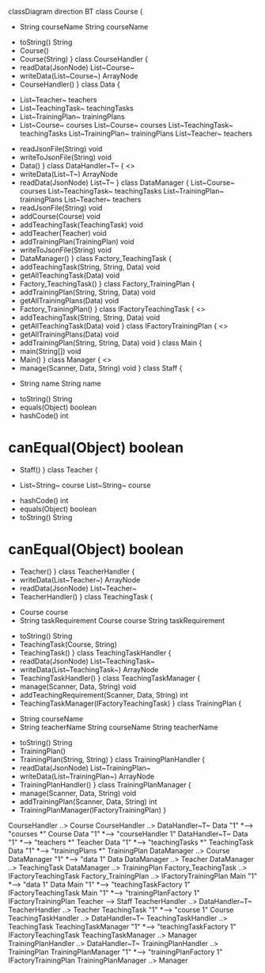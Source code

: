 classDiagram
direction BT
class Course {
  - String courseName
   String courseName
  + toString() String
  + Course() 
  + Course(String) 
}
class CourseHandler {
  + readData(JsonNode) List~Course~
  + writeData(List~Course~) ArrayNode
  + CourseHandler() 
}
class Data {
  - List~Teacher~ teachers
  - List~TeachingTask~ teachingTasks
  - List~TrainingPlan~ trainingPlans
  - List~Course~ courses
   List~Course~ courses
   List~TeachingTask~ teachingTasks
   List~TrainingPlan~ trainingPlans
   List~Teacher~ teachers
  + readJsonFile(String) void
  + writeToJsonFile(String) void
  + Data() 
}
class DataHandler~T~ {
<<Interface>>
  + writeData(List~T~) ArrayNode
  + readData(JsonNode) List~T~
}
class DataManager {
   List~Course~ courses
   List~TeachingTask~ teachingTasks
   List~TrainingPlan~ trainingPlans
   List~Teacher~ teachers
  + readJsonFile(String) void
  + addCourse(Course) void
  + addTeachingTask(TeachingTask) void
  + addTeacher(Teacher) void
  + addTrainingPlan(TrainingPlan) void
  + writeToJsonFile(String) void
  + DataManager() 
}
class Factory_TeachingTask {
  + addTeachingTask(String, String, Data) void
  + getAllTeachingTask(Data) void
  + Factory_TeachingTask() 
}
class Factory_TrainingPlan {
  + addTrainingPlan(String, String, Data) void
  + getAllTrainingPlans(Data) void
  + Factory_TrainingPlan() 
}
class IFactoryTeachingTask {
<<Interface>>
  + addTeachingTask(String, String, Data) void
  + getAllTeachingTask(Data) void
}
class IFactoryTrainingPlan {
<<Interface>>
  + getAllTrainingPlans(Data) void
  + addTrainingPlan(String, String, Data) void
}
class Main {
  + main(String[]) void
  + Main() 
}
class Manager {
<<Interface>>
  + manage(Scanner, Data, String) void
}
class Staff {
  - String name
   String name
  + toString() String
  + equals(Object) boolean
  + hashCode() int
  # canEqual(Object) boolean
  + Staff() 
}
class Teacher {
  - List~String~ course
   List~String~ course
  + hashCode() int
  + equals(Object) boolean
  + toString() String
  # canEqual(Object) boolean
  + Teacher() 
}
class TeacherHandler {
  + writeData(List~Teacher~) ArrayNode
  + readData(JsonNode) List~Teacher~
  + TeacherHandler() 
}
class TeachingTask {
  - Course course
  - String taskRequirement
   Course course
   String taskRequirement
  + toString() String
  + TeachingTask(Course, String) 
  + TeachingTask() 
}
class TeachingTaskHandler {
  + readData(JsonNode) List~TeachingTask~
  + writeData(List~TeachingTask~) ArrayNode
  + TeachingTaskHandler() 
}
class TeachingTaskManager {
  + manage(Scanner, Data, String) void
  + addTeachingRequirement(Scanner, Data, String) int
  + TeachingTaskManager(IFactoryTeachingTask) 
}
class TrainingPlan {
  - String courseName
  - String teacherName
   String courseName
   String teacherName
  + toString() String
  + TrainingPlan() 
  + TrainingPlan(String, String) 
}
class TrainingPlanHandler {
  + readData(JsonNode) List~TrainingPlan~
  + writeData(List~TrainingPlan~) ArrayNode
  + TrainingPlanHandler() 
}
class TrainingPlanManager {
  + manage(Scanner, Data, String) void
  + addTrainingPlan(Scanner, Data, String) int
  + TrainingPlanManager(IFactoryTrainingPlan) 
}

CourseHandler  ..>  Course 
CourseHandler  ..>  DataHandler~T~ 
Data "1" *--> "courses *" Course 
Data "1" *--> "courseHandler 1" DataHandler~T~ 
Data "1" *--> "teachers *" Teacher 
Data "1" *--> "teachingTasks *" TeachingTask 
Data "1" *--> "trainingPlans *" TrainingPlan 
DataManager  ..>  Course 
DataManager "1" *--> "data 1" Data 
DataManager  ..>  Teacher 
DataManager  ..>  TeachingTask 
DataManager  ..>  TrainingPlan 
Factory_TeachingTask  ..>  IFactoryTeachingTask 
Factory_TrainingPlan  ..>  IFactoryTrainingPlan 
Main "1" *--> "data 1" Data 
Main "1" *--> "teachingTaskFactory 1" IFactoryTeachingTask 
Main "1" *--> "trainingPlanFactory 1" IFactoryTrainingPlan 
Teacher  -->  Staff 
TeacherHandler  ..>  DataHandler~T~ 
TeacherHandler  ..>  Teacher 
TeachingTask "1" *--> "course 1" Course 
TeachingTaskHandler  ..>  DataHandler~T~ 
TeachingTaskHandler  ..>  TeachingTask 
TeachingTaskManager "1" *--> "teachingTaskFactory 1" IFactoryTeachingTask 
TeachingTaskManager  ..>  Manager 
TrainingPlanHandler  ..>  DataHandler~T~ 
TrainingPlanHandler  ..>  TrainingPlan 
TrainingPlanManager "1" *--> "trainingPlanFactory 1" IFactoryTrainingPlan 
TrainingPlanManager  ..>  Manager 
